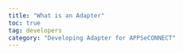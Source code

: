 ```yaml
---
title: "What is an Adapter"
toc: true
tag: developers
category: "Developing Adapter for APPSeCONNECT"
---
```


